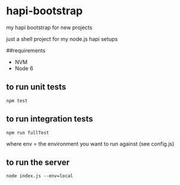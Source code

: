 # hapi-bootstrap
my hapi bootstrap for new projects

just a shell project for my node.js hapi setups

##requirements
* NVM
* Node 6

## to run unit tests
`npm test`

## to run integration tests
`npm run fullTest`

where env = the environment you want to run against (see config.js)

## to run the server
`node index.js --env=local`
